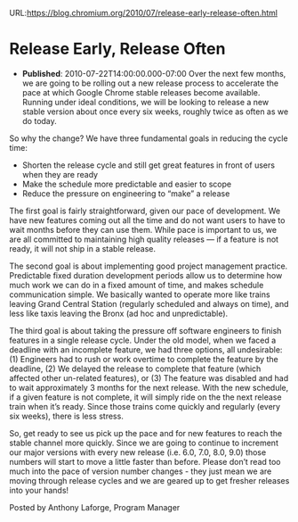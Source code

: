 URL:https://blog.chromium.org/2010/07/release-early-release-often.html
# Release Early, Release Often
- **Published**: 2010-07-22T14:00:00.000-07:00
Over the next few months, we are going to be rolling out a new release process to accelerate the pace at which Google Chrome stable releases become available. Running under ideal conditions, we will be looking to release a new stable version about once every six weeks, roughly twice as often as we do today.

So why the change? We have three fundamental goals in reducing the cycle time:

* Shorten the release cycle and still get great features in front of users when they are ready
* Make the schedule more predictable and easier to scope
* Reduce the pressure on engineering to “make” a release

The first goal is fairly straightforward, given our pace of development. We have new features coming out all the time and do not want users to have to wait months before they can use them. While pace is important to us, we are all committed to maintaining high quality releases — if a feature is not ready, it will not ship in a stable release.

The second goal is about implementing good project management practice. Predictable fixed duration development periods allow us to determine how much work we can do in a fixed amount of time, and makes schedule communication simple. We basically wanted to operate more like trains leaving Grand Central Station (regularly scheduled and always on time), and less like taxis leaving the Bronx (ad hoc and unpredictable).

The third goal is about taking the pressure off software engineers to finish features in a single release cycle. Under the old model, when we faced a deadline with an incomplete feature, we had three options, all undesirable: (1) Engineers had to rush or work overtime to complete the feature by the deadline, (2) We delayed the release to complete that feature (which affected other un-related features), or (3) The feature was disabled and had to wait approximately 3 months for the next release. With the new schedule, if a given feature is not complete, it will simply ride on the the next release train when it’s ready. Since those trains come quickly and regularly (every six weeks), there is less stress.

So, get ready to see us pick up the pace and for new features to reach the stable channel more quickly. Since we are going to continue to increment our major versions with every new release (i.e. 6.0, 7.0, 8.0, 9.0) those numbers will start to move a little faster than before. Please don’t read too much into the pace of version number changes - they just mean we are moving through release cycles and we are geared up to get fresher releases into your hands!

Posted by Anthony Laforge, Program Manager